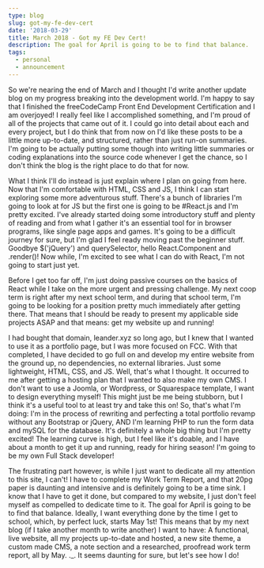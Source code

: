 ```yaml
---
type: blog
slug: got-my-fe-dev-cert
date: '2018-03-29'
title: March 2018 - Got my FE Dev Cert!
description: The goal for April is going to be to find that balance.
tags:
  - personal
  - announcement
---
```


So we're nearing the end of March and I thought I'd write another update blog on my progress breaking into the development world. I'm happy to say that I finished the freeCodeCamp Front End Development Certification and I am overjoyed! I really feel like I accomplished something, and I'm proud of all of the projects that came out of it. I could go into detail about each and every project, but I do think that from now on I'd like these posts to be a little more up-to-date, and structured, rather than just run-on summaries. I'm going to be actually putting some though into writing little summaries or coding explanations into the source code whenever I get the chance, so I don't think the blog is the right place to do that for now.

What I think I'll do instead is just explain where I plan on going from here. Now that I'm comfortable with HTML, CSS and JS, I think I can start exploring some more adventurous stuff. There's a bunch of libraries I'm going to look at for JS but the first one is going to be #React.js and I'm pretty excited. I've already started doing some introductory stuff and plenty of reading and from what I gather it's an essential tool for in browser programs, like single page apps and games. It's going to be a difficult journey for sure, but I'm glad I feel ready moving past the beginner stuff. Goodbye \$('jQuery') and querySelector, hello React.Component and .render()! Now while, I'm excited to see what I can do with React, I'm not going to start just yet.

Before I get too far off, I'm just doing passive courses on the basics of React while I take on the more urgent and pressing challenge. My next coop term is right after my next school term, and during that school term, I'm going to be looking for a position pretty much immediately after getting there. That means that I should be ready to present my applicable side projects ASAP and that means: get my website up and running!

I had bought that domain, leander.xyz so long ago, but I knew that I wanted to use it as a portfolio page, but I was more focused on FCC. With that completed, I have decided to go full on and develop my entire website from the ground up, no dependencies, no external libraries. Just some lightweight, HTML, CSS, and JS. Well, that's what I thought. It occurred to me after getting a hosting plan that I wanted to also make my own CMS. I don't want to use a Joomla, or Wordpress, or Squarespace template, I want to design everything myself! This might just be me being stubborn, but I think it's a useful tool to at least try and take this on! So, that's what I'm doing: I'm in the process of rewriting and perfecting a total portfolio revamp without any Bootstrap or jQuery, AND I'm learning PHP to run the form data and mySQL for the database. It's definitely a whole big thing but I'm pretty excited! The learning curve is high, but I feel like it's doable, and I have about a month to get it up and running, ready for hiring season! I'm going to be my own Full Stack developer!

The frustrating part however, is while I just want to dedicate all my attention to this site, I can't! I have to complete my Work Term Report, and that 20pg paper is daunting and intensive and is definitely going to be a time sink. I know that I have to get it done, but compared to my website, I just don't feel myself as compelled to dedicate time to it. The goal for April is going to be to find that balance. Ideally, I want everything done by the time I get to school, which, by perfect luck, starts May 1st! This means that by my next blog (if I take another month to write another) I want to have: A functional, live website, all my projects up-to-date and hosted, a new site theme, a custom made CMS, a note section and a researched, proofread work term report, all by May. .\_. It seems daunting for sure, but let's see how I do!
